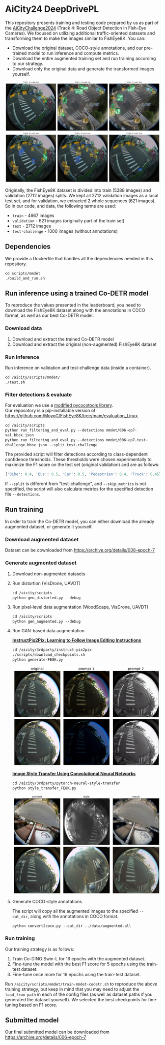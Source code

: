 # AiCity24 DeepDrivePL

This repository presents training and testing code prepared by us as part of the [AiCityChallenge2024](https://www.aicitychallenge.org) (Track 4: Road Object Detection in Fish-Eye Cameras).
We focused on utilizing additional traffic-oriented datasets and transforming them to make the images similar to FishEye8K. You can:
- Download the original dataset, COCO-style annotations, and our pre-trained model to run inference and compute metrics.
- Download the entire augmented training set and run training according to our strategy.
- Download only the original data and generate the transformed images yourself.

<p align="center">
  <img src="images/res-val-TOP-6.png" alt="TOP6"/>
</p>

Originally, the FishEye8K dataset is divided into train (5288 images) and validation (2712 images) splits. We kept all 2712 validation images as a local test set, and for validation, we extracted 2 whole sequences (621 images). So in our code, and data, the following terms are used: 
- `train` - 4667 images
- `validation` - 621 images (originally part of the train set)
- `test` - 2712 images
- `test-challenge` - 1000 images (without annotations)


## Dependencies

We provide a Dockerfile that handles all the dependencies needed in this repository.
```console
cd scripts/mmdet
./build_and_run.sh
```


## Run inference using a trained Co-DETR model

To reproduce the values presented in the leaderboard, you need to download the FishEye8K dataset along with the annotations in COCO format, as well as our best Co-DETR model.


### Download data

1. Download and extract the trained Co-DETR model
2. Download and extract the original (non-augmented) FishEye8K dataset


### Run inference

Run inference on validation and test-challenge data (inside a container). 
```console
cd /aicity/scripts/mmdet/
./test.sh
```


### Filter detections & evaluate

For evaluation we use a [modified pycocotools library](https://github.com/deepdrivepl/FE8K-eval).\
Our reposotory is a pip-installable version of https://github.com/MoyoG/FishEye8K/tree/main/evaluation_Linux.

```console
cd /aicity/scripts
python run_filtering_and_eval.py --detections mmdet/006-ep7-val.bbox.json
python run_filtering_and_eval.py --detections mmdet/006-ep7-test-challenge.bbox.json --split test-challenge
```
The provided script will filter detections according to class-dependent confidence thresholds. These thresholds were chosen experimentally to maximize the F1 score on the test set (original validation) and are as follows: 
```python
{'Bike': 0.4, 'Bus': 0.5, 'Car': 0.5, 'Pedestrian': 0.4, 'Truck': 0.45}
```
If `--split` is different from "test-challenge", and `--skip_metrics` is not specified, the script will also calculate metrics for the specified detection file `--detections`.


## Run training

In order to train the Co-DETR model, you can either download the already augmented dataset, or generate it yourself.


### Download augmented dataset

Dataset can be downloaded from https://archive.org/details/006-epoch-7

### Generate augmented dataset

1. Download non-augmented datasets
2. Run distortion (VisDrone, UAVDT)
   ```console
   cd /aicity/scripts
   python gen_distorted.py --debug
   ```
4. Run pixel-level data augmentation (WoodScape, VisDrone, UAVDT)
   ```console
   cd /aicity/scripts
   python gen_augmented.py --debug
   ```
5. Run GAN-based data augmentation

   [**InstructPix2Pix: Learning to Follow Image Editing Instructions**](https://github.com/timothybrooks/instruct-pix2pix)
   ```console
   cd /aicity/3rdparty/instruct-pix2pix
   ./scripts/download_checkpoints.sh
   python generate-FE8K.py
   ```
   <img src="images/train-aug-FE8K-pix2pix-v2.png" alt="pix2pix" width="600"/>

   
   [**Image Style Transfer Using Convolutional Neural Networks**](https://github.com/gordicaleksa/pytorch-neural-style-transfer)
   ```console
   cd /aicity/3rdparty/pytorch-neural-style-transfer
   python style_transfer_FE8K.py
   ```
   <img src="images/train-aug-FE8K.png" alt="style transfer" width="600"/>
   
   
3. Generate COCO-style annotations

   The script will copy all the augmented images to the specified `--out_dir`, along with the annotations in COCO format. 
   ```console
   python convert2coco.py --out_dir ../data/augmented-all
   ```

   
### Run training

Our training strategy is as follows:
1. Train Co-DINO Swin-L for 16 epochs with the augmented dataset.
2. Fine-tune the model with the best F1 score for 5 epochs using the train-test dataset.
3. Fine-tune once more for 16 epochs using the train-test dataset.

Run `/aicity/scripts/mmdet/train-mmdet-codetr.sh` to reproduce the above training strategy, but keep in mind that you may need to adjust the `load_from path` in each of the config files (as well as dataset paths if you generated the dataset yourself). We selected the best checkpoints for fine-tuning based on F1 score.

## Submitted model

Our final submitted model can be downloaded from https://archive.org/details/006-epoch-7
